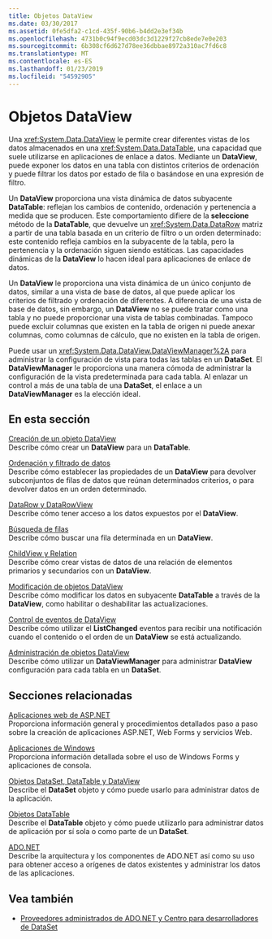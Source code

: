 ```yaml
---
title: Objetos DataView
ms.date: 03/30/2017
ms.assetid: 0fe5dfa2-c1cd-435f-90b6-b4dd2e3ef34b
ms.openlocfilehash: 4731b0c94f9ecd03dc3d1229f27cb8ede7e0e203
ms.sourcegitcommit: 6b308cf6d627d78ee36dbbae8972a310ac7fd6c8
ms.translationtype: MT
ms.contentlocale: es-ES
ms.lasthandoff: 01/23/2019
ms.locfileid: "54592905"
---
```

# <a name="dataviews"></a>Objetos DataView
Una <xref:System.Data.DataView> le permite crear diferentes vistas de los datos almacenados en una <xref:System.Data.DataTable>, una capacidad que suele utilizarse en aplicaciones de enlace a datos. Mediante un **DataView**, puede exponer los datos en una tabla con distintos criterios de ordenación y puede filtrar los datos por estado de fila o basándose en una expresión de filtro.  
  
 Un **DataView** proporciona una vista dinámica de datos subyacente **DataTable**: reflejan los cambios de contenido, ordenación y pertenencia a medida que se producen. Este comportamiento difiere de la **seleccione** método de la **DataTable**, que devuelve un <xref:System.Data.DataRow> matriz a partir de una tabla basada en un criterio de filtro o un orden determinado: este contenido refleja cambios en la subyacente de la tabla, pero la pertenencia y la ordenación siguen siendo estáticas. Las capacidades dinámicas de la **DataView** lo hacen ideal para aplicaciones de enlace de datos.  
  
 Un **DataView** le proporciona una vista dinámica de un único conjunto de datos, similar a una vista de base de datos, al que puede aplicar los criterios de filtrado y ordenación de diferentes. A diferencia de una vista de base de datos, sin embargo, un **DataView** no se puede tratar como una tabla y no puede proporcionar una vista de tablas combinadas. Tampoco puede excluir columnas que existen en la tabla de origen ni puede anexar columnas, como columnas de cálculo, que no existen en la tabla de origen.  
  
 Puede usar un <xref:System.Data.DataView.DataViewManager%2A> para administrar la configuración de vista para todas las tablas en un **DataSet**. El **DataViewManager** le proporciona una manera cómoda de administrar la configuración de la vista predeterminada para cada tabla. Al enlazar un control a más de una tabla de una **DataSet**, el enlace a un **DataViewManager** es la elección ideal.  
  
## <a name="in-this-section"></a>En esta sección  
 [Creación de un objeto DataView](../../../../../docs/framework/data/adonet/dataset-datatable-dataview/creating-a-dataview.md)  
 Describe cómo crear un **DataView** para un **DataTable**.  
  
 [Ordenación y filtrado de datos](../../../../../docs/framework/data/adonet/dataset-datatable-dataview/sorting-and-filtering-data.md)  
 Describe cómo establecer las propiedades de un **DataView** para devolver subconjuntos de filas de datos que reúnan determinados criterios, o para devolver datos en un orden determinado.  
  
 [DataRow y DataRowView](../../../../../docs/framework/data/adonet/dataset-datatable-dataview/datarows-and-datarowviews.md)  
 Describe cómo tener acceso a los datos expuestos por el **DataView**.  
  
 [Búsqueda de filas](../../../../../docs/framework/data/adonet/dataset-datatable-dataview/finding-rows.md)  
 Describe cómo buscar una fila determinada en un **DataView**.  
  
 [ChildView y Relation](../../../../../docs/framework/data/adonet/dataset-datatable-dataview/childviews-and-relations.md)  
 Describe cómo crear vistas de datos de una relación de elementos primarios y secundarios con un **DataView**.  
  
 [Modificación de objetos DataView](../../../../../docs/framework/data/adonet/dataset-datatable-dataview/modifying-dataviews.md)  
 Describe cómo modificar los datos en subyacente **DataTable** a través de la **DataView**, como habilitar o deshabilitar las actualizaciones.  
  
 [Control de eventos de DataView](../../../../../docs/framework/data/adonet/dataset-datatable-dataview/handling-dataview-events.md)  
 Describe cómo utilizar el **ListChanged** eventos para recibir una notificación cuando el contenido o el orden de un **DataView** se está actualizando.  
  
 [Administración de objetos DataView](../../../../../docs/framework/data/adonet/dataset-datatable-dataview/managing-dataviews.md)  
 Describe cómo utilizar un **DataViewManager** para administrar **DataView** configuración para cada tabla en un **DataSet**.  
  
## <a name="related-sections"></a>Secciones relacionadas  
 [Aplicaciones web de ASP.NET](https://msdn.microsoft.com/library/a812d7b7-049e-4234-a4c2-6acf690301f6)  
 Proporciona información general y procedimientos detallados paso a paso sobre la creación de aplicaciones ASP.NET, Web Forms y servicios Web.  
  
 [Aplicaciones de Windows](https://msdn.microsoft.com/library/a6bb2180-09b1-4738-b9fd-7fb05fc92f23)  
 Proporciona información detallada sobre el uso de Windows Forms y aplicaciones de consola.  
  
 [Objetos DataSet, DataTable y DataView](../../../../../docs/framework/data/adonet/dataset-datatable-dataview/index.md)  
 Describe el **DataSet** objeto y cómo puede usarlo para administrar datos de la aplicación.  
  
 [Objetos DataTable](../../../../../docs/framework/data/adonet/dataset-datatable-dataview/datatables.md)  
 Describe el **DataTable** objeto y cómo puede utilizarlo para administrar datos de aplicación por sí sola o como parte de un **DataSet**.  
  
 [ADO.NET](../../../../../docs/framework/data/adonet/index.md)  
 Describe la arquitectura y los componentes de ADO.NET así como su uso para obtener acceso a orígenes de datos existentes y administrar los datos de las aplicaciones.  
  
## <a name="see-also"></a>Vea también
- [Proveedores administrados de ADO.NET y Centro para desarrolladores de DataSet](https://go.microsoft.com/fwlink/?LinkId=217917)
